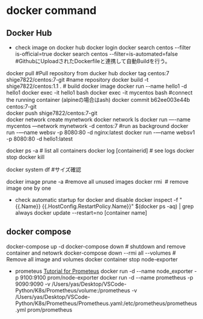 # docker command

## Docker Hub
- check image on docker hub
docker login
docker search centos --filter is-official=true
docker search centos --filter=is-automated=false		#GithubにUploadされたDockerfileと連携して自動Buildを行う。


docker pull  	#Pull repository from ducker hub
docker tag centos:7 shige7822/centos:7-git		#name repository
docker build -t shige7822/centos:1.1 .  	# build docker image
docker run --name hello1 -d hello1
docker exec -it hello1 bash
docker exec -it mycentos bash				#connect the running container (alpineの場合はash)
docker commit b62ee003e44b centos:7-git		
docker push shige7822/centos:7-git		
docker network create mynetwork
docker network ls
docker run —-name mycentos —network mynetwork -d centos:7   	#run as background
docker run -—name websv -p 8080:80 -d nginx:latest
docker run -—name websv1 -p 8080:80 -d hello1:latest

docker ps -a  	# list all containers
docker log [containerid]	# see logs
docker stop
docker kill

docker system df #サイズ確認

docker image prune -a		#remove all unused images
docker rmi <image>	# remove image one by one

- check automatic startup for docker and disable
docker inspect -f "{{.Name}} {{.HostConfig.RestartPolicy.Name}}" $(docker ps -aq) | grep always
docker update --restart=no [container name]


## docker compose 
docker-compose up -d
docker-compose down					# shutdown and remove container and netowrk
docker-compose down --rmi all --volumes	# Remove all image and volumes
docker container stop node-exporter

- prometeus [Tutorial for Prometeus](https://grafana.com/tutorials/grafana-fundamentals/?utm_source=grafana_gettingstarted)
docker run -d --name node_exporter -p 9100:9100 prom/node-exporter
docker run -d --name prometheus -p 9090:9090  -v /Users/yas/Desktop/VSCode-Python/K8s/Prometheus/volume:/prometheus -v /Users/yas/Desktop/VSCode-Python/K8s/Prometheus/Prometheus.yaml:/etc/prometheus/prometheus.yml prom/prometheus
